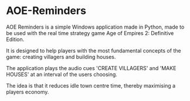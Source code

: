 # AOE-Reminders

AOE Reminders is a simple Windows application made in Python, made to be used with the real time strategy game Age of Empires 2: Definitive Edition.

It is designed to help players with the most fundamental concepts of the game: creating villagers and building houses.

The application plays the audio cues 'CREATE VILLAGERS' and 'MAKE HOUSES' at an interval of the users choosing.

The idea is that it reduces idle town centre time, thereby maximising a players economy.
